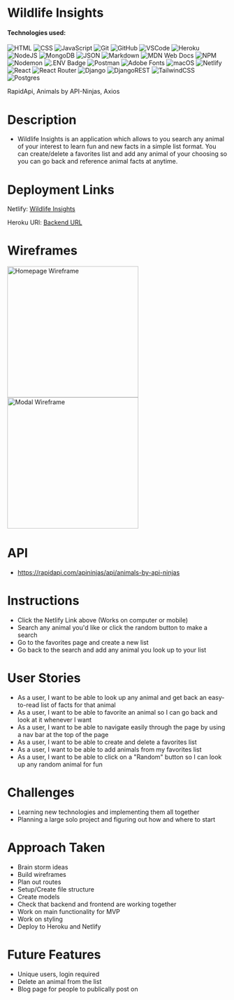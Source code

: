 # Wildlife Insights

#### Technologies used:
![HTML](https://img.shields.io/badge/HTML5-E34F26?style=for-the-badge&logo=html5&logoColor=white)
![CSS](https://img.shields.io/badge/CSS-239120?&style=for-the-badge&logo=css3&logoColor=white)
![JavaScript](https://img.shields.io/badge/JavaScript-323330?style=for-the-badge&logo=javascript&logoColor=F7DF1E)
![Git](https://img.shields.io/badge/git-%23F05033.svg?style=for-the-badge&logo=git&logoColor=white)
![GitHub](https://img.shields.io/badge/GitHub-100000?style=for-the-badge&logo=github&logoColor=white)
![VSCode](https://img.shields.io/badge/VSCode-0078D4?style=for-the-badge&logo=visual%20studio%20code&logoColor=white)
![Heroku](https://img.shields.io/badge/heroku-%23430098.svg?style=for-the-badge&logo=heroku&logoColor=white)
![NodeJS](https://img.shields.io/badge/node.js-6DA55F?style=for-the-badge&logo=node.js&logoColor=white)
![MongoDB](https://img.shields.io/badge/MongoDB-%234ea94b.svg?style=for-the-badge&logo=mongodb&logoColor=white)
![JSON](https://img.shields.io/badge/json-5E5C5C?style=for-the-badge&logo=json&logoColor=white)
![Markdown](https://img.shields.io/badge/markdown-%23000000.svg?style=for-the-badge&logo=markdown&logoColor=white)
![MDN Web Docs](https://img.shields.io/badge/MDN_Web_Docs-black?style=for-the-badge&logo=mdnwebdocs&logoColor=white)
![NPM](https://img.shields.io/badge/NPM-%23CB3837.svg?style=for-the-badge&logo=npm&logoColor=white)
![Nodemon](https://img.shields.io/badge/NODEMON-%23323330.svg?style=for-the-badge&logo=nodemon&logoColor=%BBDEAD)
![.ENV Badge](https://img.shields.io/badge/.ENV-ECD53F?logo=dotenv&logoColor=000&style=for-the-badge)
![Postman](https://img.shields.io/badge/Postman-FF6C37?style=for-the-badge&logo=postman&logoColor=white)
![Adobe Fonts](https://img.shields.io/badge/Adobe%20Fonts-000B1D.svg?style=for-the-badge&logo=Adobe%20Fonts&logoColor=white)
![macOS](https://img.shields.io/badge/mac%20os-000000?style=for-the-badge&logo=macos&logoColor=F0F0F0)
![Netlify](https://img.shields.io/badge/Netlify-00C7B7?style=for-the-badge&logo=netlify&logoColor=white)
![React](https://img.shields.io/badge/react-%2320232a.svg?style=for-the-badge&logo=react&logoColor=%2361DAFB)
![React Router](https://img.shields.io/badge/React_Router-CA4245?style=for-the-badge&logo=react-router&logoColor=white)
![Django](https://img.shields.io/badge/django-%23092E20.svg?style=for-the-badge&logo=django&logoColor=white)
![DjangoREST](https://img.shields.io/badge/DJANGO-REST-ff1709?style=for-the-badge&logo=django&logoColor=white&color=ff1709&labelColor=gray)
![TailwindCSS](https://img.shields.io/badge/tailwindcss-%2338B2AC.svg?style=for-the-badge&logo=tailwind-css&logoColor=white)
![Postgres](https://img.shields.io/badge/postgres-%23316192.svg?style=for-the-badge&logo=postgresql&logoColor=white)

RapidApi, Animals by API-Ninjas, Axios

#

# Description

  - Wildlife Insights is an application which allows to you search any animal of your interest to learn fun and new facts in a simple list format. You can create/delete a favorites list and add any animal of your choosing so you can go back and reference animal facts at anytime.

#

# Deployment Links
Netlify:
<a href="https://wildlife-insights.netlify.app/"> Wildlife Insights</a>

Heroku URl:
<a href="https://wildlife-insights-378a5a2ba9a7.herokuapp.com/api/favorite-lists/">Backend URL</a>


#

# Wireframes
<img src="https://media.git.generalassemb.ly/user/51699/files/bb8523c4-7ad1-4910-8d9d-28e8c57ac483" alt="Homepage Wireframe" height="300">
<img src="https://media.git.generalassemb.ly/user/51699/files/c8a90417-40d4-4675-ae5e-778f17fb9f85" alt="Modal Wireframe" height="300">

# API
 - https://rapidapi.com/apininjas/api/animals-by-api-ninjas

#

# Instructions

  - Click the Netlify Link above (Works on computer or mobile)
  - Search any animal you'd like or click the random button to make a search
  - Go to the favorites page and create a new list
  - Go back to the search and add any animal you look up to your list

#

# User Stories

  - As a user, I want to be able to look up any animal and get back an easy-to-read list of facts for that animal
  - As a user, I want to be able to favorite an animal so I can go back and look at it whenever I want
  - As a user, I want to be able to navigate easily through the page by using a nav bar at the top of the page
  - As a user, I want to be able to create and delete a favorites list
  - As a user, I want to be able to add animals from my favorites list
  - As a user, I want to be able to click on a "Random" button so I can look up any random animal for fun
  

#

# Challenges

  - Learning new technologies and implementing them all together
  - Planning a large solo project and figuring out how and where to start

#

# Approach Taken

  - Brain storm ideas
  - Build wireframes
  - Plan out routes
  - Setup/Create file structure
  - Create models
  - Check that backend and frontend are working together
  - Work on main functionality for MVP
  - Work on styling
  - Deploy to Heroku and Netlify
  

  #

# Future Features
  - Unique users, login required
  - Delete an animal from the list
  - Blog page for people to publically post on